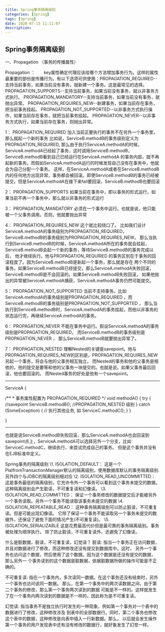 ```yaml
---
title: Spring事务隔离级别
categories: [Spring]
tags: [Spring]
date: 2020-07-15 11:11:07
description:
---
```


## Spring事务隔离级别



一、Propagation （事务的传播属性）

Propagation ：　　key属性确定代理应该给哪个方法增加事务行为。这样的属性最重要的部份是传播行为。有以下选项可供使用：PROPAGATION_REQUIRED--支持当前事务，如果当前没有事务，就新建一个事务。这是最常见的选择。
PROPAGATION_SUPPORTS--支持当前事务，如果当前没有事务，就以非事务方式执行。
PROPAGATION_MANDATORY--支持当前事务，如果当前没有事务，就抛出异常。
PROPAGATION_REQUIRES_NEW--新建事务，如果当前存在事务，把当前事务挂起。
PROPAGATION_NOT_SUPPORTED--以非事务方式执行操作，如果当前存在事务，就把当前事务挂起。
PROPAGATION_NEVER--以非事务方式执行，如果当前存在事务，则抛出异常。

1： PROPAGATION_REQUIRED
加入当前正要执行的事务不在另外一个事务里，那么就起一个新的事务
比如说，ServiceB.methodB的事务级别定义为PROPAGATION_REQUIRED, 那么由于执行ServiceA.methodA的时候，
ServiceA.methodA已经起了事务，这时调用ServiceB.methodB，ServiceB.methodB看到自己已经运行在ServiceA.methodA
的事务内部，就不再起新的事务。而假如ServiceA.methodA运行的时候发现自己没有在事务中，他就会为自己分配一个事务。
这样，在ServiceA.methodA或者在ServiceB.methodB内的任何地方出现异常，事务都会被回滚。即使ServiceB.methodB的事务已经被
提交，但是ServiceA.methodA在接下来fail要回滚，ServiceB.methodB也要回滚

2： PROPAGATION_SUPPORTS
如果当前在事务中，即以事务的形式运行，如果当前不再一个事务中，那么就以非事务的形式运行


3： PROPAGATION_MANDATORY
必须在一个事务中运行。也就是说，他只能被一个父事务调用。否则，他就要抛出异常

4： PROPAGATION_REQUIRES_NEW
这个就比较绕口了。 比如我们设计ServiceA.methodA的事务级别为PROPAGATION_REQUIRED，ServiceB.methodB的事务级别为PROPAGATION_REQUIRES_NEW，
那么当执行到ServiceB.methodB的时候，ServiceA.methodA所在的事务就会挂起，ServiceB.methodB会起一个新的事务，等待ServiceB.methodB的事务完成以后，
他才继续执行。他与PROPAGATION_REQUIRED 的事务区别在于事务的回滚程度了。因为ServiceB.methodB是新起一个事务，那么就是存在
两个不同的事务。如果ServiceB.methodB已经提交，那么ServiceA.methodA失败回滚，ServiceB.methodB是不会回滚的。如果ServiceB.methodB失败回滚，
如果他抛出的异常被ServiceA.methodA捕获，ServiceA.methodA事务仍然可能提交。

5： PROPAGATION_NOT_SUPPORTED
当前不支持事务。比如ServiceA.methodA的事务级别是PROPAGATION_REQUIRED ，而ServiceB.methodB的事务级别是PROPAGATION_NOT_SUPPORTED ，
那么当执行到ServiceB.methodB时，ServiceA.methodA的事务挂起，而他以非事务的状态运行完，再继续ServiceA.methodA的事务。

6： PROPAGATION_NEVER
不能在事务中运行。假设ServiceA.methodA的事务级别是PROPAGATION_REQUIRED， 而ServiceB.methodB的事务级别是PROPAGATION_NEVER ，
那么ServiceB.methodB就要抛出异常了。

7： PROPAGATION_NESTED
理解Nested的关键是savepoint。他与PROPAGATION_REQUIRES_NEW的区别是，PROPAGATION_REQUIRES_NEW另起一个事务，将会与他的父事务相互独立，
而Nested的事务和他的父事务是相依的，他的提交是要等和他的父事务一块提交的。也就是说，如果父事务最后回滚，他也要回滚的。
而Nested事务的好处是他有一个savepoint。
*****************************************
ServiceA {

/**
\* 事务属性配置为 PROPAGATION_REQUIRED
*/
void methodA() {
try {
//savepoint
ServiceB.methodB(); //PROPAGATION_NESTED 级别
} catch (SomeException) {
// 执行其他业务, 如 ServiceC.methodC();
}
}

}
********************************************
也就是说ServiceB.methodB失败回滚，那么ServiceA.methodA也会回滚到savepoint点上，ServiceA.methodA可以选择另外一个分支，比如
ServiceC.methodC，继续执行，来尝试完成自己的事务。
但是这个事务并没有在EJB标准中定义。

Spring事务的隔离级别
 \1. ISOLATION_DEFAULT： 这是一个PlatfromTransactionManager默认的隔离级别，使用数据库默认的事务隔离级别.
   另外四个与JDBC的隔离级别相对应
 \2. ISOLATION_READ_UNCOMMITTED： 这是事务最低的隔离级别，它充许令外一个事务可以看到这个事务未提交的数据。
   这种隔离级别会产生脏读，不可重复读和幻像读。
 \3. ISOLATION_READ_COMMITTED： 保证一个事务修改的数据提交后才能被另外一个事务读取。另外一个事务不能读取该事务未提交的数据
 \4. ISOLATION_REPEATABLE_READ： 这种事务隔离级别可以防止脏读，不可重复读。但是可能出现幻像读。
   它除了保证一个事务不能读取另一个事务未提交的数据外，还保证了避免下面的情况产生(不可重复读)。
 \5. ISOLATION_SERIALIZABLE 这是花费最高代价但是最可靠的事务隔离级别。事务被处理为顺序执行。
   除了防止脏读，不可重复读外，还避免了幻像读。

什么是脏数据，脏读，不可重复读，幻觉读？
 脏读: 指当一个事务正在访问数据，并且对数据进行了修改，而这种修改还没有提交到数据库中，这时，
   另外一个事务也访问这个数据，然后使用了这个数据。因为这个数据是还没有提交的数据， 那么另外一
   个事务读到的这个数据是脏数据，依据脏数据所做的操作可能是不正确的。

 不可重复读: 指在一个事务内，多次读同一数据。在这个事务还没有结束时，另外一个事务也访问该同一数据。
       那么，在第一个事务中的两次读数据之间，由于第二个事务的修改，那么第一个事务两次读到的数据
       可能是不一样的。这样就发生了在一个事务内两次读到的数据是不一样的，因此称为是不可重复读。
      
 幻觉读: 指当事务不是独立执行时发生的一种现象，例如第一个事务对一个表中的数据进行了修改，这种修改涉及
     到表中的全部数据行。同时，第二个事务也修改这个表中的数据，这种修改是向表中插入一行新数据。那么，
     以后就会发生操作第一个事务的用户发现表中还有没有修改的数据行，就好象发生了幻觉一样。